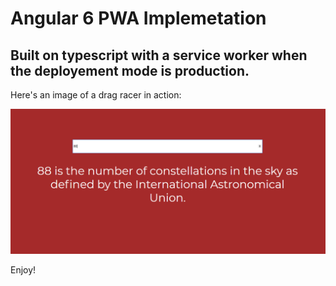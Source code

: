 # Angular 6 PWA Implemetation
## Built on typescript with a service worker when the deployement mode is production.

Here's an image of a drag racer in action:

![A Demo Fact for number 88](photo.png)

Enjoy!